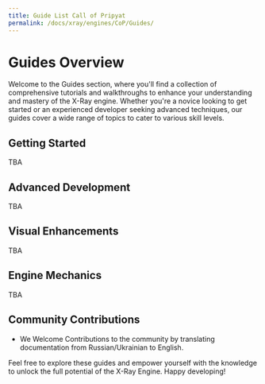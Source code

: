```yaml
---
title: Guide List Call of Pripyat
permalink: /docs/xray/engines/CoP/Guides/
---
```


# Guides Overview

Welcome to the Guides section, where you'll find a collection of comprehensive tutorials and walkthroughs to enhance your understanding and mastery of the X-Ray engine. Whether you're a novice looking to get started or an experienced developer seeking advanced techniques, our guides cover a wide range of topics to cater to various skill levels.

## Getting Started

TBA

## Advanced Development

TBA

## Visual Enhancements

TBA

## Engine Mechanics

TBA

## Community Contributions

- We Welcome Contributions to the community by translating documentation from Russian/Ukrainian to English.

Feel free to explore these guides and empower yourself with the knowledge to unlock the full potential of the X-Ray Engine. Happy developing!

